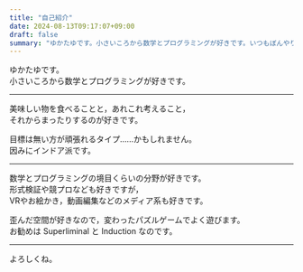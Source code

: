 ```yaml
---
title: "自己紹介"
date: 2024-08-13T09:17:07+09:00
draft: false
summary: "ゆかたゆです。小さいころから数学とプログラミングが好きです。いつもぼんやりと考え事をしています。"
---
```


ゆかたゆです。  
小さいころから数学とプログラミングが好きです。

---

美味しい物を食べることと，あれこれ考えること，  
それからまったりするのが好きです。

目標は無い方が頑張れるタイプ……かもしれません。  
因みにインドア派です。

---

数学とプログラミングの境目くらいの分野が好きです。  
形式検証や競プロなども好きですが，  
VRやお絵かき，動画編集などのメディア系も好きです。

歪んだ空間が好きなので，変わったパズルゲームでよく遊びます。  
お勧めは Superliminal と Induction なのです。

---

よろしくね。

